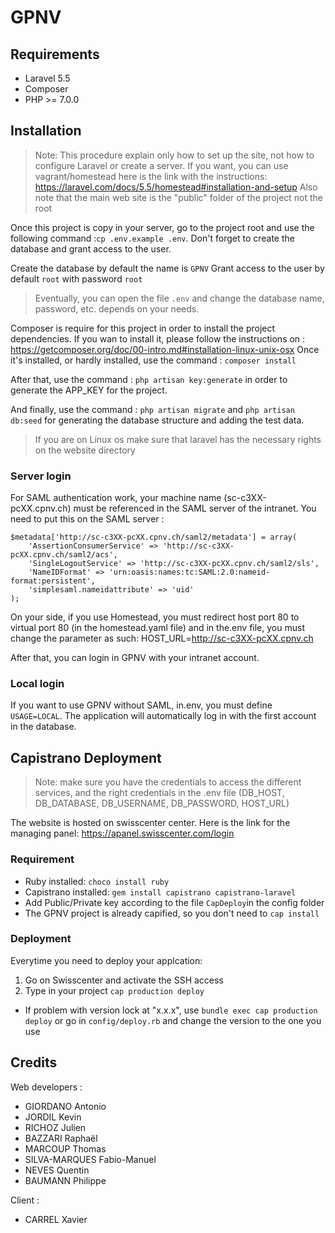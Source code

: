 # GPNV

## Requirements
- Laravel 5.5
- Composer
- PHP >= 7.0.0

## Installation
> Note: This procedure explain only how to set up the site, not how to configure
> Laravel or create a server. If you want, you can use vagrant/homestead here is the link
> with the instructions: https://laravel.com/docs/5.5/homestead#installation-and-setup
> Also note that the main web site is the "public" folder of the project not the root

Once this project is copy in your server, go to the project root and
use the following command :`cp .env.example .env`.
Don't forget to create the database and grant access to the user.

Create the database by default the name is `GPNV`
Grant access to the user by default `root` with password `root`
> Eventually, you can open the file `.env` and change the database name, password, etc.
> depends on your needs.

Composer is require for this project in order to install the project dependencies.
If you wan to install it, please follow the instructions on : https://getcomposer.org/doc/00-intro.md#installation-linux-unix-osx
Once it's installed, or hardly installed, use the command : `composer install`

After that, use the command : `php artisan key:generate` in order to generate
the APP_KEY for the project.

And finally, use the command : `php artisan migrate` and `php artisan db:seed`
for generating the database structure and adding the test data.

>If you are on Linux os make sure that laravel has the necessary rights on the website directory

### Server login
For SAML authentication work, your machine name (sc-c3XX-pcXX.cpnv.ch) must be referenced in the SAML server of the intranet. You need to put this on the SAML server :
```
$metadata['http://sc-c3XX-pcXX.cpnv.ch/saml2/metadata'] = array(
    'AssertionConsumerService' => 'http://sc-c3XX-pcXX.cpnv.ch/saml2/acs',
    'SingleLogoutService' => 'http://sc-c3XX-pcXX.cpnv.ch/saml2/sls',
    'NameIDFormat' => 'urn:oasis:names:tc:SAML:2.0:nameid-format:persistent',
    'simplesaml.nameidattribute' => 'uid'
);
```

On your side, if you use Homestead, you must redirect host port 80 to virtual port 80 (in the homestead.yaml file) and in the.env file, you must change the parameter as such: HOST_URL=http://sc-c3XX-pcXX.cpnv.ch

After that, you can login in GPNV with your intranet account.

### Local login
If you want to use GPNV without SAML, in.env, you must define `USAGE=LOCAL`. The application will automatically log in with the first account in the database.

## Capistrano Deployment 
> Note: make sure you have the credentials to access the different services, and the right credentials in the .env file (DB_HOST, DB_DATABASE, DB_USERNAME, DB_PASSWORD, HOST_URL)

The website is hosted on swisscenter center.
Here is the link for the managing panel: https://apanel.swisscenter.com/login

### Requirement
- Ruby installed: `choco install ruby`
- Capistrano installed: `gem install capistrano capistrano-laravel`
- Add Public/Private key according to the file `CapDeploy`in the config folder
- The GPNV project is already capified, so you don't need to `cap install`
### Deployment
Everytime you need to deploy your applcation:
1. Go on Swisscenter and activate the SSH access
2. Type in your project `cap production deploy`
- If problem with version lock at "x.x.x", use `bundle exec cap production deploy` or go in `config/deploy.rb` and change the version to the one you use

## Credits
Web developers :
 - GIORDANO Antonio
 - JORDIL Kevin
 - RICHOZ Julien
 - BAZZARI Raphaël
 - MARCOUP Thomas
 - SILVA-MARQUES Fabio-Manuel
 - NEVES Quentin
 - BAUMANN Philippe

Client :
 - CARREL Xavier
